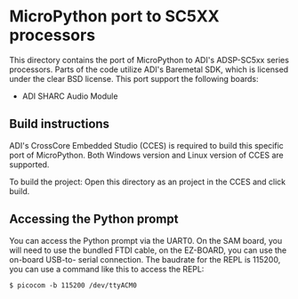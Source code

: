 MicroPython port to SC5XX processors
====================================

This directory contains the port of MicroPython to ADI's ADSP-SC5xx series
processors. Parts of the code utilize ADI's Baremetal SDK, which is licensed
under the clear BSD license. This port support the following boards:
- ADI SHARC Audio Module

Build instructions
------------------

ADI's CrossCore Embedded Studio (CCES) is required to build this specific port
of MicroPython. Both Windows version and Linux version of CCES are supported.

To build the project: Open this directory as an project in the CCES and click
build.

Accessing the Python prompt
---------------------------

You can access the Python prompt via the UART0. On the SAM board, you will need
to use the bundled FTDI cable, on the EZ-BOARD, you can use the on-board USB-to-
serial connection. The baudrate for the REPL is 115200, you can use a command
like this to access the REPL:
```
$ picocom -b 115200 /dev/ttyACM0
```
